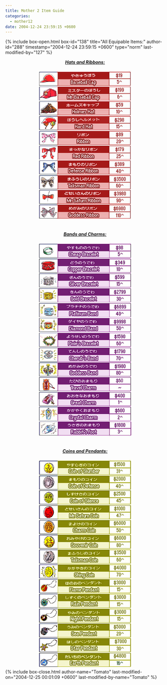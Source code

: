 ```yaml
---
title: Mother 2 Item Guide
categories:
  - mother12
date: 2004-12-24 23:59:15 +0600
---
```

{% include box-open.html box-id="138" title="All Equipable Items:" author-id="288" timestamp="2004-12-24 23:59:15 +0600" type="norm" last-modified-by="127" %}
<center>
<B><I><U>Hats and Ribbons:</U></I></B>
<BR /><BR /><img src="hatribbon.jpg" /><BR />
<BR /><BR /><B><I><U>Bands and Charms:</U></I></B>
<BR /><BR /><img src="bandcharm.jpg" /><BR />
<BR /><BR /><B><I><U>Coins and Pendants:</U></I></B>
<BR /><BR /><img src="coinpendant.jpg" />
</center>
{% include box-close.html author-name="Tomato" last-modified-on="2004-12-25 00:01:09 +0600" last-modified-by-name="Tomato" %}
